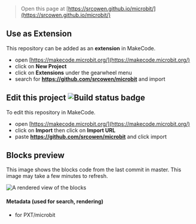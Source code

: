 
> Open this page at [https://srcowen.github.io/microbit/](https://srcowen.github.io/microbit/)

## Use as Extension

This repository can be added as an **extension** in MakeCode.

* open [https://makecode.microbit.org/](https://makecode.microbit.org/)
* click on **New Project**
* click on **Extensions** under the gearwheel menu
* search for **https://github.com/srcowen/microbit** and import

## Edit this project ![Build status badge](https://github.com/srcowen/microbit/workflows/MakeCode/badge.svg)

To edit this repository in MakeCode.

* open [https://makecode.microbit.org/](https://makecode.microbit.org/)
* click on **Import** then click on **Import URL**
* paste **https://github.com/srcowen/microbit** and click import

## Blocks preview

This image shows the blocks code from the last commit in master.
This image may take a few minutes to refresh.

![A rendered view of the blocks](https://github.com/srcowen/microbit/raw/master/.github/makecode/blocks.png)

#### Metadata (used for search, rendering)

* for PXT/microbit
<script src="https://makecode.com/gh-pages-embed.js"></script><script>makeCodeRender("{{ site.makecode.home_url }}", "{{ site.github.owner_name }}/{{ site.github.repository_name }}");</script>
